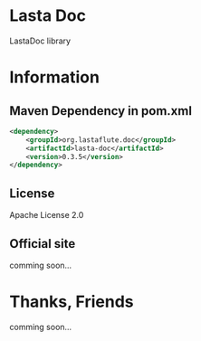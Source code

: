 Lasta Doc
=======================
LastaDoc library

# Information
## Maven Dependency in pom.xml
```xml
<dependency>
    <groupId>org.lastaflute.doc</groupId>
    <artifactId>lasta-doc</artifactId>
    <version>0.3.5</version>
</dependency>
```

## License
Apache License 2.0

## Official site
comming soon...

# Thanks, Friends
comming soon...
